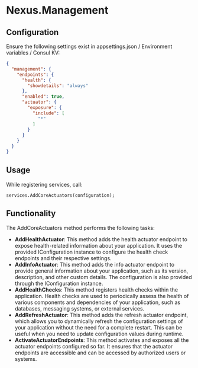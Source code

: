 # Nexus.Management

## Configuration

Ensure the following settings exist in appsettings.json / Environment variables / Consul KV:

```json
{
  "management": {
    "endpoints": {
      "health": {
        "showdetails": "always"
      },
      "enabled": true,
      "actuator": {
        "exposure": {
          "include": [
            "*"
          ]
        }
      }
    }
  }
}
```

## Usage

While registering services, call:

```
services.AddCoreActuators(configuration);
```

## Functionality
The AddCoreActuators method performs the following tasks:

* **AddHealthActuator**: This method adds the health actuator endpoint to expose health-related information about your application. It uses the provided IConfiguration instance to configure the health check endpoints and their respective settings.
* **AddInfoActuator**: This method adds the info actuator endpoint to provide general information about your application, such as its version, description, and other custom details. The configuration is also provided through the IConfiguration instance.
* **AddHealthChecks**: This method registers health checks within the application. Health checks are used to periodically assess the health of various components and dependencies of your application, such as databases, messaging systems, or external services.
* **AddRefreshActuator**: This method adds the refresh actuator endpoint, which allows you to dynamically refresh the configuration settings of your application without the need for a complete restart. This can be useful when you need to update configuration values during runtime.
* **ActivateActuatorEndpoints**: This method activates and exposes all the actuator endpoints configured so far. It ensures that the actuator endpoints are accessible and can be accessed by authorized users or systems.
